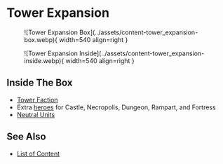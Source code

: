 # Tower Expansion

<figure markdown="span">
	![Tower Expansion Box](../assets/content-tower_expansion-box.webp){ width=540 align=right }
</figure>
<figure markdown="span">
	![Tower Expansion Inside](../assets/content-tower_expansion-inside.webp){ width=540 align=right }
</figure>


## Inside The Box

- [Tower Faction](../towns/tower.md)
- Extra [heroes](../heroes/index.md) for Castle, Necropolis, Dungeon, Rampart, and Fortress
- [Neutral Units](../towns/neutral.md)


## See Also

- [List of Content](index.md)
